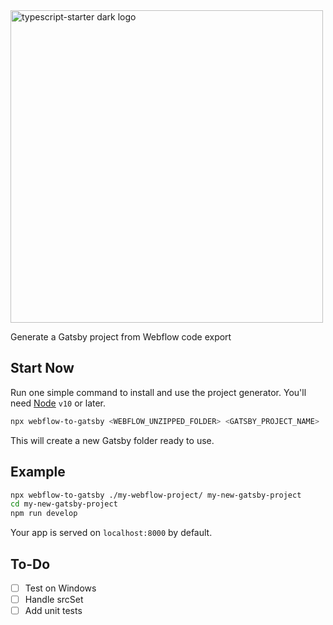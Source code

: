 <img width="500" alt="typescript-starter dark logo" src="https://user-images.githubusercontent.com/16015833/76012954-6e70e380-5f17-11ea-9a17-7c1af3b2cf64.png" style="max-width:100%;">

Generate a Gatsby project from Webflow code export

## Start Now

Run one simple command to install and use the project generator. You'll need [Node](https://nodejs.org/) `v10` or later.

```bash
npx webflow-to-gatsby <WEBFLOW_UNZIPPED_FOLDER> <GATSBY_PROJECT_NAME>
```

This will create a new Gatsby folder ready to use.

## Example

```bash
npx webflow-to-gatsby ./my-webflow-project/ my-new-gatsby-project
cd my-new-gatsby-project
npm run develop
```

Your app is served on `localhost:8000` by default.

## To-Do

- [ ] Test on Windows
- [ ] Handle srcSet
- [ ] Add unit tests
